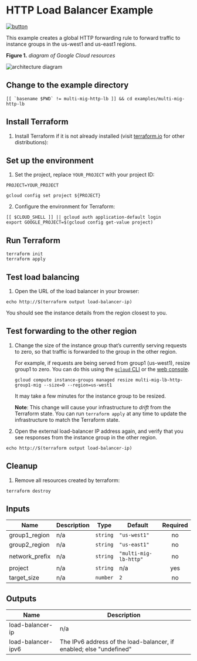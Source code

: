 # HTTP Load Balancer Example

[![button](http://gstatic.com/cloudssh/images/open-btn.png)](https://console.cloud.google.com/cloudshell/open?git_repo=https://github.com/GoogleCloudPlatform/terraform-google-lb-http&working_dir=examples/multi-mig-http-lb&page=shell&tutorial=README.md)

This example creates a global HTTP forwarding rule to forward traffic to instance groups in the us-west1 and us-east1 regions.

**Figure 1.** *diagram of Google Cloud resources*

![architecture diagram](https://raw.githubusercontent.com/GoogleCloudPlatform/terraform-google-lb-http/master/examples/multi-mig-http-lb/diagram.png)

## Change to the example directory

```
[[ `basename $PWD` != multi-mig-http-lb ]] && cd examples/multi-mig-http-lb
```

## Install Terraform

1. Install Terraform if it is not already installed (visit [terraform.io](https://terraform.io) for other distributions):

## Set up the environment

1. Set the project, replace `YOUR_PROJECT` with your project ID:

```
PROJECT=YOUR_PROJECT
```

```
gcloud config set project ${PROJECT}
```

2. Configure the environment for Terraform:

```
[[ $CLOUD_SHELL ]] || gcloud auth application-default login
export GOOGLE_PROJECT=$(gcloud config get-value project)
```

## Run Terraform

```
terraform init
terraform apply
```

## Test load balancing

1. Open the URL of the load balancer in your browser:

```
echo http://$(terraform output load-balancer-ip)
```

You should see the instance details from the region closest to you.

## Test forwarding to the other region

1. Change the size of the instance group that’s currently serving requests to zero, so that traffic is forwarded to the group in the other region.

   For example, if requests are being served from group1 (us-west1), resize group1 to zero. You can do this using the [`gcloud` CLI](https://cloud.google.com/sdk/gcloud/reference/compute/instance-groups/managed/resize) or the [web console](https://cloud.google.com/compute/docs/instance-groups/creating-groups-of-managed-instances#resize_managed_group).

   ```
   gcloud compute instance-groups managed resize multi-mig-lb-http-group1-mig --size=0 --region=us-west1
   ```
   It may take a few minutes for the instance group to be resized.

   **Note**: This change will cause your infrastructure to _drift_ from the Terraform state. You can run `terraform apply` at any time to update the infrastructure to match the Terraform state.

2. Open the external load-balancer IP address again, and verify that you see responses from the instance group in the other region.

  ```
  echo http://$(terraform output load-balancer-ip)
  ```

## Cleanup

1. Remove all resources created by terraform:

```
terraform destroy
```

<!-- BEGINNING OF PRE-COMMIT-TERRAFORM DOCS HOOK -->
## Inputs

| Name | Description | Type | Default | Required |
|------|-------------|------|---------|:--------:|
| group1\_region | n/a | `string` | `"us-west1"` | no |
| group2\_region | n/a | `string` | `"us-east1"` | no |
| network\_prefix | n/a | `string` | `"multi-mig-lb-http"` | no |
| project | n/a | `string` | n/a | yes |
| target\_size | n/a | `number` | `2` | no |

## Outputs

| Name | Description |
|------|-------------|
| load-balancer-ip | n/a |
| load-balancer-ipv6 | The IPv6 address of the load-balancer, if enabled; else "undefined" |

<!-- END OF PRE-COMMIT-TERRAFORM DOCS HOOK -->
